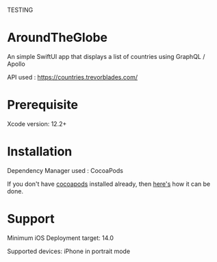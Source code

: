 TESTING
# AroundTheGlobe

An simple SwiftUI app that displays a list of countries using GraphQL / Apollo

API used : https://countries.trevorblades.com/

# Prerequisite

Xcode version: 12.2+

# Installation

Dependency Manager used : CocoaPods

If you don't have [cocoapods](https://cocoapods.org) installed already, then [here's](https://guides.cocoapods.org/using/getting-started.html) how it can be done.


# Support

Minimum iOS Deployment target: 14.0

Supported devices: iPhone in portrait mode
